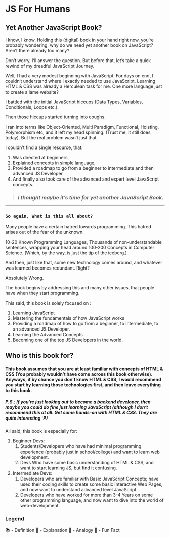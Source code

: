 # JS For Humans

## Yet Another JavaScript Book?

I know, I know. Holding this (digital) book in your hand right now, you‘re
probably wondering, why do we need yet another book on JavaScript? Aren‘t there
already too many?

Don‘t worry, I‘ll answer the question. But before that, let’s take a quick
rewind of my dreadful JavaScript Journey.

Well, I had a very modest beginning with JavaScript. For days on end, I couldn‘t
understand where I exactly needed to use JavaScript. Learning HTML & CSS was
already a Herculean task for me. One more language just to create a lame
website?

I battled with the initial JavaScript hiccups (Data Types, Variables,
Conditionals, Loops etc.).

Then those hiccups started turning into coughs.

I ran into terms like Object-Oriented, Multi Paradigm, Functional, Hoisting,
Polymorphism etc, and it left my head spinning. (Trust me, it still does today).
But the real problem wasn’t just that.

I couldn’t find a single resource, that:
1. Was directed at beginners, 
2. Explained concepts in simple language,
3. Provided a roadmap to go from a beginner to intermediate and then advanced JS Developer
4. And finally also took care of the advanced and expert level JavaScript
concepts.

> ### _I thought maybe it’s time for yet another JavaScript Book._

---

### `So again, What is this all about?`

Many people have a certain hatred towards programming. This hatred arises out of
the fear of the unknown.

10-20 Known Programming Languages, Thousands of non-understandable sentences,
wrapping your head around 100-200 Concepts in Computer Science. (Which, by the way, is just the tip of the iceberg.)

And then, just like that, some new technology comes around, and whatever was
learned becomes redundant. Right?

Absolutely Wrong.

The book begins by addressing this and many other issues, that people have when
they start programming.

This said, this book is solely focused on :

1. Learning JavaScript
2. Mastering the fundamentals of how JavaScript works
3. Providing a roadmap of how to go from a beginner, to intermediate, to an advanced JS Developer.
4. Learning the Advanced Concepts
5. Becoming one of the top JS Developers in the world.

## Who is this book for?

#### This book assumes that you are at least familiar with concepts of HTML & CSS (You probably wouldn’t have come across this book otherwise). Anyways, if by chance you don’t know HTML & CSS, I would recommend you start by learning those technologies first, and then leave everything to this book.

##### P.S.: If you‘re just looking out to become a backend developer, then maybe you could do fine just learning JavaScript (although I don‘t recommend this at all. Get some hands-on with HTML & CSS. They are quite interesting :P)

<!-- TODO: Add HTML CSS Links Here-->

All said, this book is especially for:

1. Beginner Devs:
   1. Students/Developers who have had minimal programming experience (probably
      just in school/college) and want to learn web development.
   2. Devs Who have some basic understanding of HTML & CSS, and want to start
      learning JS, but find it confusing.
2. Intermediate Devs:
   1. Developers who are familiar with Basic JavaScript Concepts; have used
      their coding skills to create some basic Interactive Web Pages, and now want to understand advanced level JavaScript.
   2. Developers who have worked for more than 3-4 Years on some other
      programming language, and now want to dive into the world of
      web-development.

### Legend

📚 - Definition 🧩 - Explanation 🎐 - Analogy 🚀 - Fun Fact
